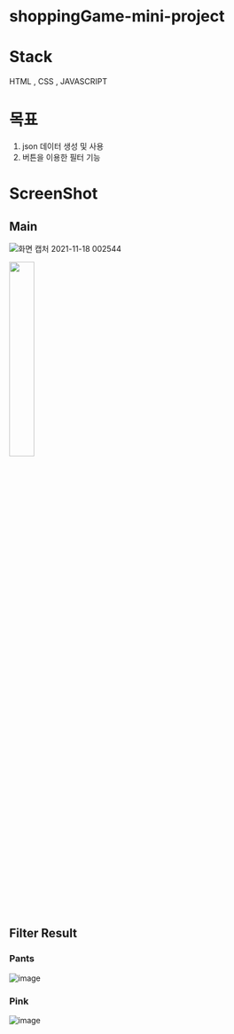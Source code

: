 # shoppingGame-mini-project


# Stack
HTML , CSS , JAVASCRIPT

# 목표
1. json 데이터 생성 및 사용
2. 버튼을 이용한 필터 기능

# ScreenShot
## Main

![화면 캡처 2021-11-18 002544](https://user-images.githubusercontent.com/70611956/142229594-86851dad-7369-44e4-a63d-0b168605e5df.jpg)

<img src="![화면 캡처 2021-11-18 002544](https://user-images.githubusercontent.com/70611956/142229594-86851dad-7369-44e4-a63d-0b168605e5df.jpg)" width="30%" height="30%"></img>

## Filter Result
### Pants

![image](https://user-images.githubusercontent.com/70611956/142233716-11c82dda-5f96-4dff-9d6d-31a0e9267c3f.png)


### Pink

![image](https://user-images.githubusercontent.com/70611956/142233654-e1222ee3-8646-4f63-8086-c290cae8bf89.png)
